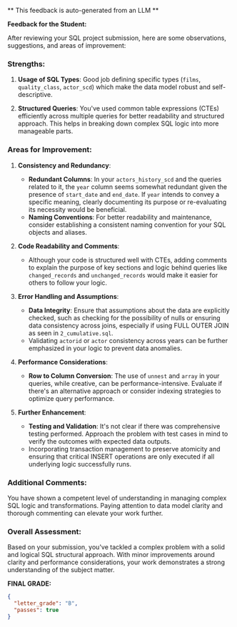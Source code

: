 ** This feedback is auto-generated from an LLM **



**Feedback for the Student:**

After reviewing your SQL project submission, here are some observations, suggestions, and areas of improvement:

### Strengths:
1. **Usage of SQL Types**: Good job defining specific types (`films`, `quality_class`, `actor_scd`) which make the data model robust and self-descriptive.
  
2. **Structured Queries**: You've used common table expressions (CTEs) efficiently across multiple queries for better readability and structured approach. This helps in breaking down complex SQL logic into more manageable parts.

### Areas for Improvement:

1. **Consistency and Redundancy**:
   - **Redundant Columns**: In your `actors_history_scd` and the queries related to it, the `year` column seems somewhat redundant given the presence of `start_date` and `end_date`. If `year` intends to convey a specific meaning, clearly documenting its purpose or re-evaluating its necessity would be beneficial.
   - **Naming Conventions**: For better readability and maintenance, consider establishing a consistent naming convention for your SQL objects and aliases.

2. **Code Readability and Comments**:
   - Although your code is structured well with CTEs, adding comments to explain the purpose of key sections and logic behind queries like `changed_records` and `unchanged_records` would make it easier for others to follow your logic.

3. **Error Handling and Assumptions**:
   - **Data Integrity**: Ensure that assumptions about the data are explicitly checked, such as checking for the possibility of nulls or ensuring data consistency across joins, especially if using FULL OUTER JOIN as seen in `2_cumulative.sql`.
   - Validating `actorid` or `actor` consistency across years can be further emphasized in your logic to prevent data anomalies.

4. **Performance Considerations**:
   - **Row to Column Conversion**: The use of `unnest` and `array` in your queries, while creative, can be performance-intensive. Evaluate if there's an alternative approach or consider indexing strategies to optimize query performance.

5. **Further Enhancement**:
   - **Testing and Validation**: It's not clear if there was comprehensive testing performed. Approach the problem with test cases in mind to verify the outcomes with expected data outputs.
   - Incorporating transaction management to preserve atomicity and ensuring that critical INSERT operations are only executed if all underlying logic successfully runs.

### Additional Comments:

You have shown a competent level of understanding in managing complex SQL logic and transformations. Paying attention to data model clarity and thorough commenting can elevate your work further.

### Overall Assessment:

Based on your submission, you've tackled a complex problem with a solid and logical SQL structural approach. With minor improvements around clarity and performance considerations, your work demonstrates a strong understanding of the subject matter.

**FINAL GRADE:**
```json
{
  "letter_grade": "B",
  "passes": true
}
```
